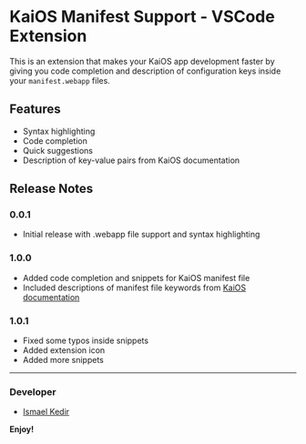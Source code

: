 # KaiOS Manifest Support - VSCode Extension

This is an extension that makes your KaiOS app development faster by giving you code completion and description of configuration keys inside your `manifest.webapp` files.

## Features
- Syntax highlighting
- Code completion
- Quick suggestions
- Description of key-value pairs from KaiOS documentation


## Release Notes

### 0.0.1
- Initial release with .webapp file support and syntax highlighting

### 1.0.0
- Added code completion and snippets for KaiOS manifest file
- Included descriptions of manifest file keywords from [KaiOS documentation](https://developer.kaiostech.com/getting-started/main-concepts/manifest)

### 1.0.1
- Fixed some typos inside snippets
- Added extension icon
- Added more snippets
-----------------------------------------------------------------------------------------------------------


### Developer

* [Ismael Kedir](https://github.com/ismaelkedir)

**Enjoy!** 
